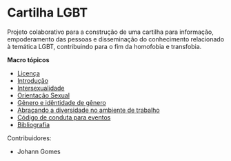 Cartilha LGBT
============

Projeto colaborativo para a construção de uma cartilha para informação, empoderamento das pessoas e disseminação do conhecimento relacionado à temática LGBT, contribuindo para o fim da homofobia e transfobia.

**Macro tópicos**

* [Licença](LICENSE)
* [Introdução](introducao.md)
* [Intersexualidade](intersexualidade.md)
* [Orientação Sexual](orientacao.md)
* [Gênero e idêntidade de gênero](genero.md)
* [Abraçando a diversidade no ambiente de trabalho](trabalho.md)
* [Código de conduta para eventos](eventos.md)
* [Bibliografia](bibliografia.md)

Contribuidores:
- Johann Gomes 
